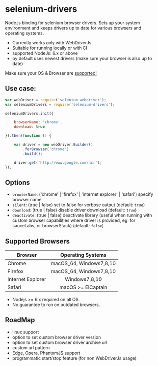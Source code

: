 # selenium-drivers

Node.js binding for selenium browser drivers.
Sets up your system environment and keeps drivers up to date for various
browsers and operating systems.

* Currently works only with WebDriverJs
* Suitable for running locally or with CI
* supported NodeJs: 6.x or above
* by default uses newest drivers (make sure your browser is also up to date)

Make sure your OS & Browser are [supported!](#supported-browsers)

## Use case:
```javascript
var webDriver = require('selenium-webdriver');
var seleniumDrivers = require('selenium-drivers');

seleniumDrivers.init({

    browserName: 'chrome',
    download: true

}).then(function () {

    var driver = new webDriver.Builder()
        .forBrowser('chrome')
        .build();

    driver.get('http://www.google.com/ncr');
});
```
## Options
* `browserName`: ('chrome' | 'firefox' | 'internet explorer' | 'safari') specify browser name
* `silent`: (true | false) set to false for verbose output (default: `true`)
* `download`: (true | false) disable driver download (default: `true`)
* `deactivate`: (true | false) deactivate library (useful when running with custom browser capabilities where driver is provided,
eg: for sauceLabs, or browserStack) (default: `false`)

## Supported Browsers
| Browser           | Operating Systems           | 
| ----------------- |:---------------------------:|
| Chrome            | macOS_64, Windows7,8,10     | 
| Firefox           | macOS_64, Windows7,8,10     |   
| Internet Explorer |     Windows7,8,10           |    
| Safari            |    macOS >= ElCaptain       |

* Nodejs >= 6.x required on all OS.
* No guarantee to run on outdated browsers.

## RoadMap
* linux support
* option to set custom browser driver version
* option to set custom browser driver archive url
* custom url pattern
* Edge, Opera, PhantomJS support
* programmatic start/stop feature (for non WebDriverJs usage)
